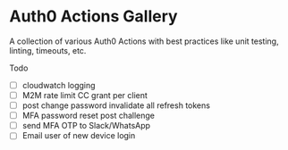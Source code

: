 # Auth0 Actions Gallery

A collection of various Auth0 Actions with best practices like unit testing, linting, timeouts, etc. 

Todo
* [ ] cloudwatch logging
* [ ] M2M rate limit CC grant per client 
* [ ] post change password invalidate all refresh tokens
* [ ] MFA password reset post challenge
* [ ] send MFA OTP to Slack/WhatsApp
* [ ] Email user of new device login
